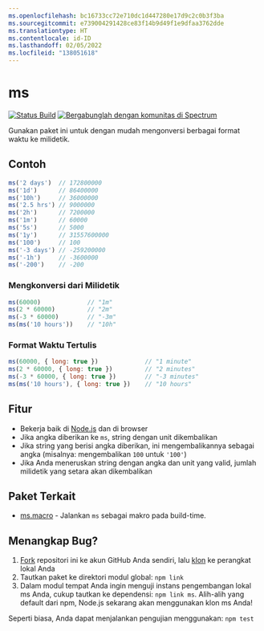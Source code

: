 ```yaml
---
ms.openlocfilehash: bc16733cc72e710dc1d447280e17d9c2c0b3f3ba
ms.sourcegitcommit: e739004291428ce83f14b9d49f1e9dfaa3762dde
ms.translationtype: HT
ms.contentlocale: id-ID
ms.lasthandoff: 02/05/2022
ms.locfileid: "138051618"
---
```

# <a name="ms"></a>ms

[![Status Build](https://travis-ci.org/zeit/ms.svg?branch=master)](https://travis-ci.org/zeit/ms)
[![Bergabunglah dengan komunitas di Spectrum](https://withspectrum.github.io/badge/badge.svg)](https://spectrum.chat/zeit)

Gunakan paket ini untuk dengan mudah mengonversi berbagai format waktu ke milidetik.

## <a name="examples"></a>Contoh

```js
ms('2 days')  // 172800000
ms('1d')      // 86400000
ms('10h')     // 36000000
ms('2.5 hrs') // 9000000
ms('2h')      // 7200000
ms('1m')      // 60000
ms('5s')      // 5000
ms('1y')      // 31557600000
ms('100')     // 100
ms('-3 days') // -259200000
ms('-1h')     // -3600000
ms('-200')    // -200
```

### <a name="convert-from-milliseconds"></a>Mengkonversi dari Milidetik

```js
ms(60000)             // "1m"
ms(2 * 60000)         // "2m"
ms(-3 * 60000)        // "-3m"
ms(ms('10 hours'))    // "10h"
```

### <a name="time-format-written-out"></a>Format Waktu Tertulis

```js
ms(60000, { long: true })             // "1 minute"
ms(2 * 60000, { long: true })         // "2 minutes"
ms(-3 * 60000, { long: true })        // "-3 minutes"
ms(ms('10 hours'), { long: true })    // "10 hours"
```

## <a name="features"></a>Fitur

- Bekerja baik di [Node.js](https://nodejs.org) dan di browser
- Jika angka diberikan ke `ms`, string dengan unit dikembalikan
- Jika string yang berisi angka diberikan, ini mengembalikannya sebagai angka (misalnya: mengembalikan `100` untuk `'100'`)
- Jika Anda meneruskan string dengan angka dan unit yang valid, jumlah milidetik yang setara akan dikembalikan

## <a name="related-packages"></a>Paket Terkait

- [ms.macro](https://github.com/knpwrs/ms.macro) - Jalankan `ms` sebagai makro pada build-time.

## <a name="caught-a-bug"></a>Menangkap Bug?

1. [Fork](https://help.github.com/articles/fork-a-repo/) repositori ini ke akun GitHub Anda sendiri, lalu [klon](https://help.github.com/articles/cloning-a-repository/) ke perangkat lokal Anda
2. Tautkan paket ke direktori modul global: `npm link`
3. Dalam modul tempat Anda ingin menguji instans pengembangan lokal ms Anda, cukup tautkan ke dependensi: `npm link ms`. Alih-alih yang default dari npm, Node.js sekarang akan menggunakan klon ms Anda!

Seperti biasa, Anda dapat menjalankan pengujian menggunakan: `npm test`
